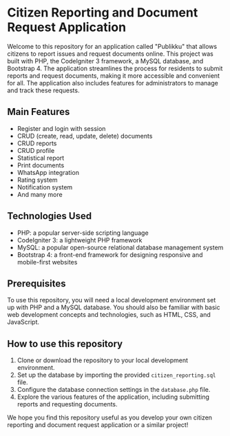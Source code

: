 # Citizen Reporting and Document Request Application

Welcome to this repository for an application called "Publikku" that allows citizens to report issues and request documents online. This project was built with PHP, the CodeIgniter 3 framework, a MySQL database, and Bootstrap 4. The application streamlines the process for residents to submit reports and request documents, making it more accessible and convenient for all. The application also includes features for administrators to manage and track these requests.

## Main Features

- Register and login with session
- CRUD (create, read, update, delete) documents
- CRUD reports
- CRUD profile
- Statistical report
- Print documents
- WhatsApp integration
- Rating system
- Notification system
- And many more

## Technologies Used

- PHP: a popular server-side scripting language
- CodeIgniter 3: a lightweight PHP framework
- MySQL: a popular open-source relational database management system
- Bootstrap 4: a front-end framework for designing responsive and mobile-first websites

## Prerequisites

To use this repository, you will need a local development environment set up with PHP and a MySQL database. You should also be familiar with basic web development concepts and technologies, such as HTML, CSS, and JavaScript.

## How to use this repository

1. Clone or download the repository to your local development environment.
2. Set up the database by importing the provided `citizen_reporting.sql` file.
3. Configure the database connection settings in the `database.php` file.
4. Explore the various features of the application, including submitting reports and requesting documents.

We hope you find this repository useful as you develop your own citizen reporting and document request application or a similar project!
